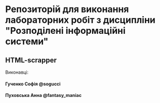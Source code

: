 # Репозиторій для виконання лабораторних робіт з дисципліни "Розподілені інформаційні системи"

## HTML-scrapper 

Виконавці:
#### Гученко Софія @sogucci
#### Пуховська Анна @fantasy_maniac
